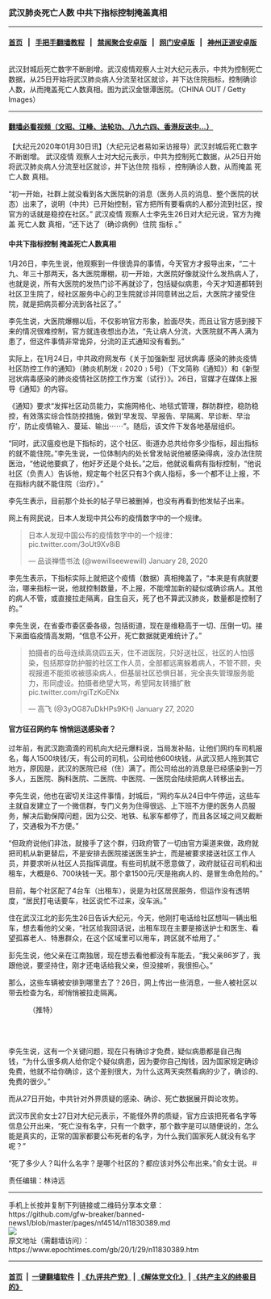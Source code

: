 ### 武汉肺炎死亡人数 中共下指标控制掩盖真相
------------------------

#### [首页](https://github.com/gfw-breaker/banned-news1/blob/master/README.md) &nbsp;&nbsp;|&nbsp;&nbsp; [手把手翻墙教程](https://github.com/gfw-breaker/guides/wiki) &nbsp;&nbsp;|&nbsp;&nbsp; [禁闻聚合安卓版](https://github.com/gfw-breaker/bn-android) &nbsp;&nbsp;|&nbsp;&nbsp; [网门安卓版](https://github.com/oGate2/oGate) &nbsp;&nbsp;|&nbsp;&nbsp; [神州正道安卓版](https://github.com/SzzdOgate/update) 



<div><img alt="" class="aligncenter wp-post-image" src="https://i.epochtimes.com/assets/uploads/2020/01/GettyImages-1194871704-1-600x400-1.jpg"/>
<div class="red16 caption">
 <p>
  武汉封城后死亡数字不断剧增。武汉疫情观察人士对大纪元表示，中共为控制死亡数据，从25日开始将武汉肺炎病人分流至社区就诊，并下达住院指标，控制确诊人数，从而掩盖死亡人数真相。图为武汉金银潭医院。（CHINA OUT / Getty Images）
 </p>
</div>
</div><hr/>

#### [翻墙必看视频（文昭、江峰、法轮功、八九六四、香港反送中...）](http://167.172.214.107/home.html)

<div><p>
 【大纪元2020年01月30日讯】（大纪元记者易如采访报导）武汉封城后死亡数字不断剧增。
 <ok href="https://www.epochtimes.com/gb/tag/%E6%AD%A6%E6%B1%89%E7%96%AB%E6%83%85.html">
  武汉疫情
 </ok>
 观察人士对大纪元表示，中共为控制死亡数据，从25日开始将武汉肺炎病人分流至社区就诊，并下达住院
 <ok href="https://www.epochtimes.com/gb/tag/%E6%8C%87%E6%A0%87.html">
  指标
 </ok>
 ，控制确诊人数，从而掩盖
 <ok href="https://www.epochtimes.com/gb/tag/%E6%AD%BB%E4%BA%A1%E4%BA%BA%E6%95%B0.html">
  死亡人数
 </ok>
 真相。
</p>
<p>
 “初一开始，社群上就没看到各大医院新的消息（医务人员的消息、整个医院的状态）出来了，说明（中共）已开始控制，官方把所有要看病的人都分流到社区，按官方的话就是稳控在社区。”
 <ok href="https://www.epochtimes.com/gb/tag/%E6%AD%A6%E6%B1%89%E7%96%AB%E6%83%85.html">
  武汉疫情
 </ok>
 观察人士李先生26日对大纪元说，官方为掩盖
 <ok href="https://www.epochtimes.com/gb/tag/%E6%AD%BB%E4%BA%A1%E4%BA%BA%E6%95%B0.html">
  死亡人数
 </ok>
 真相，“还下达了（确诊病例）住院
 <ok href="https://www.epochtimes.com/gb/tag/%E6%8C%87%E6%A0%87.html">
  指标
 </ok>
 。”
</p>
<h4>
 中共下指标控制 掩盖死亡人数真相
</h4>
<p>
 1月26日，李先生说，他观察到一件很诡异的事情，今天官方才报导出来，“二十九、年三十那两天，各大医院爆棚，初一开始，大医院好像就没什么发热病人了，也就是说，所有大医院的发热门诊不再就诊了，包括疑似病患，今天才知道都转到社区卫生院了，经社区服务中心的卫生院就诊并同意转出之后，大医院才接受住院，就是把病员都分流到各社区了。”
</p>
<p>
 李先生说，大医院爆棚以后，不仅影响官方形象，脸面尽失，而且让官方感到接下来的情况很难控制，官方就连夜想出办法，“先让病人分流，大医院就不再人满为患了，但这件事情非常诡异，分流的正式通知没有看到。”
</p>
<p>
 实际上，在1月24日，中共政府网发布《关于加强新型
 <ok href="https://www.epochtimes.com/gb/tag/%E5%86%A0%E7%8A%B6%E7%97%85%E6%AF%92.html">
  冠状病毒
 </ok>
 感染的肺炎疫情社区防控工作的通知》（肺炎机制发﹝2020﹞5号）（下文简称《通知》）和《新型冠状病毒感染的肺炎疫情社区防控工作方案（试行）》。26日，官媒才在媒体上报导《通知》的内容。
</p>
<p>
 《通知》要求“发挥社区动员能力，实施网格化、地毯式管理，群防群控，稳防稳控，有效落实综合性防控措施，做到‘早发现、早报告、早隔离、早诊断、早治疗’，防止疫情输入、蔓延、输出⋯⋯”。随后，该文件下发各地基层组织。
</p>
<p>
 “同时，武汉瘟疫也是下指标的，这个社区、街道办总共给你多少指标，超出指标的就不能住院。”李先生说，一位体制内的处长曾发帖说他被感染得病，没办法住院医治，“他说他要疯了，他好歹还是个处长。”之后，他就说看病有指标控制，“他说社区（负责人）告诉他，规定每个社区只有3个病人指标，多一个都不让上报，不在指标内就不能住院（治疗）。”
</p>
<p>
 李先生表示，目前那个处长的帖子早已被删掉，也没有再看到他发帖子出来。
</p>
<p>
 网上有网民说，日本人发现中共公布的疫情数字中的一个规律。
</p>
<p>
</p>
<blockquote class="twitter-tweet">
 <p dir="ltr" lang="zh">
  日本人发现中国公布的疫情数字中的一个规律：
  <ok href="https://t.co/3oUt9Xv8iB">
   pic.twitter.com/3oUt9Xv8iB
  </ok>
 </p>
 <p>
  — 品谈禅悟书法 (@wewillseewewill)
  <ok href="https://twitter.com/wewillseewewill/status/1221964593884540929?ref_src=twsrc%5Etfw">
   January 28, 2020
  </ok>
 </p>
</blockquote>
<p>
 <p>
  李先生表示，下指标实际上就把这个疫情（数据）真相掩盖了，“本来是有病就要治，哪来指标一说，他就控制数量，不上报，不能增加新的疑似或确诊病人。其他的病人不管，或直接拉走隔离，自生自灭，死了也不算武汉肺炎，数量都是控制了的。”
 </p>
 <p>
  李先生说，在省委市委区委各级，包括街道，现在是维稳高于一切、压倒一切。接下来面临疫情高发期，“信息不公开，死亡数据就更难统计了。”
 </p>
 <p>
 </p>
 <blockquote class="twitter-tweet">
  <p dir="ltr" lang="zh">
   拍摄者的岳母连续高烧四五天，住不进医院，只好送社区，社区的人怕感染，包括那穿防护服的社区工作人员，全部都远离躲着病人，不管不顾，央视报道不能拒收被感染病人，但基层社区恐惧日甚，完全丧失管理服务能力，形同虚设。拍摄者绝望大骂，希望网友转播扩散
   <ok href="https://t.co/rgiTzKoENx">
    pic.twitter.com/rgiTzKoENx
   </ok>
  </p>
  <p>
   — 高飞 (@3yOG87uDkHPs9KH)
   <ok href="https://twitter.com/3yOG87uDkHPs9KH/status/1221684261574586368?ref_src=twsrc%5Etfw">
    January 27, 2020
   </ok>
  </p>
 </blockquote>
 <p>
  <h4>
   官方征召网约车 悄悄运送感染者？
  </h4>
  <p>
   过年前，有武汉跑滴滴的司机向大纪元爆料说，当局发补贴，让他们网约车司机报名，每人1500块钱/天，有公司的司机，公司给他600块钱，从武汉把人拖到其它地方，原因是，武汉的医院已经（住）满了。而公司给出的消息是已经感染到一万多人，五医院、胸科医院、二医院、中医院、一医院会陆续把病人转移出去。
  </p>
  <p>
   李先生说，他也在密切关注这件事情，封城后，“网约车从24日中午停运，这些车主就自发建立了一个微信群，专门义务为住得很远、上下班不方便的医务人员服务，解决后勤保障问题，因为公交、地铁、私家车都停了，而且各区域之间又截断了，交通极为不方便。”
  </p>
  <p>
   “但政府说他们非法，就接手了这个群，归政府管了一切由官方渠道来做，政府就把司机从新更替后，不是安排去医院接送医生护士，而是被要求接送社区工作人员，并要求听从社区人员指挥调度。有些司机就不愿意做了，政府就征召司机和出租车，大概是6、700块钱一天。那个拿1500元/天是拖病人的、是冒生命危险的。”
  </p>
  <p>
   目前，每个社区配了4台车（出租车），说是为社区居民服务，但运作没有透明度，“居民打电话要车，社区说忙不过来，没车派。”
  </p>
  <p>
   住在武汉江北的彭先生26日告诉大纪元，今天，他刚打电话给社区想叫一辆出租车，想去看他的父亲，“社区给我回话说，出租车现在主要是接送护士和医生、看望孤寡老人、特惠群众，在这个区域里可以用车，跨区就不给用了。”
  </p>
  <p>
   彭先生说，他父亲在江南独居，现在想去看他都没有车能去，“我父亲86岁了，我跟他说，要坚持住，刚才还电话给我父亲，但没接听，我很担心。”
  </p>
  <p>
   那么，这些车辆被安排到哪里去了？26日，网上传出一些消息，一些人被社区以带去检查为名，却悄悄被拉走隔离。
  </p>
  <figure class="wp-caption aligncenter" id="attachment_11830419" style="width: 600px">
   <ok href="http://i.epochtimes.com/assets/uploads/2020/01/a276566038b13ef8a129ea2b09a282c3.png">
    <img alt="" class="size-large wp-image-11830419" src="http://i.epochtimes.com/assets/uploads/2020/01/a276566038b13ef8a129ea2b09a282c3-600x494.png"/>
   </ok>
   <br/><figcaption class="wp-caption-text">
    （推特）
   </figcaption><br/>
  </figure><br/>
  <p>
   李先生说，这有一个关键问题，现在只有确诊才免费，疑似病患都是自己掏钱，“为什么很多病人给你定个疑似病患，因为要你自己掏钱，因为国家规定确诊免费，他就不给你确诊，这个差别很大，为什么这两天突然看病的少了，确诊的、免费的很少。”
  </p>
  <p>
   而从27日开始，中共针对外界质疑的感染、确诊、死亡数据展开舆论攻势。
  </p>
  <p>
   武汉市民俞女士27日对大纪元表示，不能怪外界的质疑，官方应该把死者名字等信息公开出来，“死亡没有名字，只有一个数字，那个数字是可以随便说的，怎么能是真实的，正常的国家都要公布死者的名字，为什么我们国家死人就没有名字呢？”
  </p>
  <p>
   “死了多少人？叫什么名字？是哪个社区的？都应该对外公布出来。”俞女士说。＃
  </p>
  <p>
   责任编辑：林诗远
  </p>
 </p>
</p></div>
<hr/>
手机上长按并复制下列链接或二维码分享本文章：<br/>
https://github.com/gfw-breaker/banned-news1/blob/master/pages/nf4514/n11830389.md <br/>
<a href='https://github.com/gfw-breaker/banned-news1/blob/master/pages/nf4514/n11830389.md'><img src='https://github.com/gfw-breaker/banned-news1/blob/master/pages/nf4514/n11830389.md.png'/></a> <br/>
原文地址（需翻墙访问）：https://www.epochtimes.com/gb/20/1/29/n11830389.htm


------------------------
#### [首页](https://github.com/gfw-breaker/banned-news1/blob/master/README.md) &nbsp;|&nbsp; [一键翻墙软件](https://github.com/gfw-breaker/nogfw/blob/master/README.md) &nbsp;| [《九评共产党》](https://github.com/gfw-breaker/9ping.md/blob/master/README.md#九评之一评共产党是什么) | [《解体党文化》](https://github.com/gfw-breaker/jtdwh.md/blob/master/README.md) | [《共产主义的终极目的》](https://github.com/gfw-breaker/gczydzjmd.md/blob/master/README.md)


<img src='http://gfw-breaker.win/banned-news/pages/nf4514/n11830389.md' width='0px' height='0px'/>